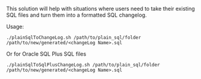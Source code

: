 This solution will help with situations where users need to take their existing SQL files and turn them into a formatted SQL changelog.

Usage:
```script
./plainSqlToChangeLog.sh /path/to/plain_sql/folder /path/to/new/generated/<changeLog Name>.sql
```
Or for Oracle SQL Plus SQL files
```script
./plainSqlToSqlPlusChangeLog.sh /path/to/plain_sql/folder /path/to/new/generated/<changeLog Name>.sql
```
